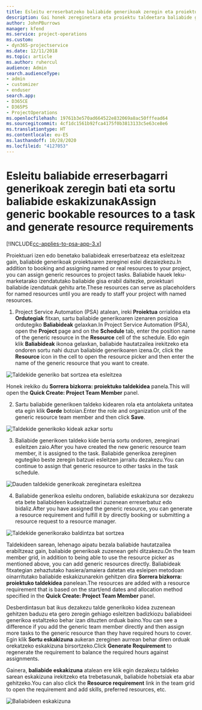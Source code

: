 ```yaml
---
title: Esleitu erreserbatzeko baliabide generikoak zeregin eta proiektu talde bati
description: Gai honek zereginetara eta proiektu taldeetara baliabide generikoak erreserbatzeko informazioa eskaintzen du.
author: JohnPBurrows
manager: kfend
ms.service: project-operations
ms.custom:
- dyn365-projectservice
ms.date: 12/11/2018
ms.topic: article
ms.author: ruhercul
audience: Admin
search.audienceType:
- admin
- customizer
- enduser
search.app:
- D365CE
- D365PS
- ProjectOperations
ms.openlocfilehash: 19761b3e570ad664522e832069a8ac50fffead64
ms.sourcegitcommit: 4cf1dc1561b92fca4175f0b3813133c5e63ce8e6
ms.translationtype: HT
ms.contentlocale: eu-ES
ms.lasthandoff: 10/28/2020
ms.locfileid: "4127053"
---
```

# <a name="assign-generic-bookable-resources-to-a-task-and-generate-resource-requirements"></a><span data-ttu-id="18948-103">Esleitu baliabide erreserbagarri generikoak zeregin bati eta sortu baliabide eskakizunak</span><span class="sxs-lookup"><span data-stu-id="18948-103">Assign generic bookable resources to a task and generate resource requirements</span></span> 

[!INCLUDE[cc-applies-to-psa-app-3.x](../includes/cc-applies-to-psa-app-3x.md)]

<span data-ttu-id="18948-104">Proiektuari izen edo benetako baliabideak erreserbatzeaz eta esleitzeaz gain, baliabide generikoak proiektuaren zereginei eslei diezaiezkezu.</span><span class="sxs-lookup"><span data-stu-id="18948-104">In addition to booking and assigning named or real resources to your project, you can assign generic resources to project tasks.</span></span> <span data-ttu-id="18948-105">Baliabide hauek leku-marketarako izendatutako baliabide gisa erabil daitezke, proiektuari baliabide izendatuak gehitu arte.</span><span class="sxs-lookup"><span data-stu-id="18948-105">These resources can serve as placeholders for named resources until you are ready to staff your project with named resources.</span></span> 

1. <span data-ttu-id="18948-106">Project Service Automation (PSA) atalean, ireki **Proiektua** orrialdea eta **Ordutegiak** fitxan, sartu baliabide generikoaren izenaren posizioa ordutegiko **Baliabideak** gelaxkan.</span><span class="sxs-lookup"><span data-stu-id="18948-106">In Project Service Automation (PSA), open the **Project** page and on the **Schedule** tab, enter the position name of the generic resource in the **Resource** cell of the schedule.</span></span> <span data-ttu-id="18948-107">Edo egin klik **Baliabideak** ikonoa gelaxkan, baliabide hautatzailea irekitzeko eta ondoren sortu nahi duzun baliabide generikoaren izena.</span><span class="sxs-lookup"><span data-stu-id="18948-107">Or, click the **Resource** icon in the cell to open the resource picker and then enter the name of the generic resource that you want to create.</span></span>

![Taldekide generiko bat sortzea eta esleitzea](media/RM-how-to-9.png)

<span data-ttu-id="18948-109">Honek irekiko du **Sorrera bizkorra: proiektuko taldekidea** panela.</span><span class="sxs-lookup"><span data-stu-id="18948-109">This will open the **Quick Create: Project Team Member** panel.</span></span> 

2. <span data-ttu-id="18948-110">Sartu baliabide generikoen taldeko kidearen rola eta antolaketa unitatea eta egin klik **Gorde** botoian.</span><span class="sxs-lookup"><span data-stu-id="18948-110">Enter the role and organization unit of the generic resource team member and then click **Save**.</span></span>

![Taldekide generikoko kideak azkar sortu](media/RM-how-to-10.png)

3. <span data-ttu-id="18948-112">Baliabide generikoen taldeko kide berria sortu ondoren, zereginari esleitzen zaio.</span><span class="sxs-lookup"><span data-stu-id="18948-112">After you have created the new generic resource team member, it is assigned to the task.</span></span> <span data-ttu-id="18948-113">Baliabide generikoa zereginen egutegiko beste zeregin batzuei esleitzen jarraitu dezakezu.</span><span class="sxs-lookup"><span data-stu-id="18948-113">You can continue to assign that generic resource to other tasks in the task schedule.</span></span>

![Dauden taldekide generikoak zereginetara esleitzea](media/RM-how-to-11.png)

4. <span data-ttu-id="18948-115">Baliabide generikoa esleitu ondoren, baliabide eskakizuna sor dezakezu eta bete baliabideen kudeatzaileari zuzenean erreserbatuz edo bidaliz.</span><span class="sxs-lookup"><span data-stu-id="18948-115">After you have assigned the generic resource, you can generate a resource requirement and fulfill it by directly booking or submitting a resource request to a resource manager.</span></span>

![Taldekide generikorako baldintza bat sortzea](media/RM-how-to-12.png)

<span data-ttu-id="18948-117">Taldekideen sarean, lehenago aipatu bezala baliabide hautatzailea erabiltzeaz gain, baliabide generikoak zuzenean gehi ditzakezu.</span><span class="sxs-lookup"><span data-stu-id="18948-117">On the team member grid, in addition to being able to use the resource picker as mentioned above, you can add generic resources directly.</span></span> <span data-ttu-id="18948-118">Baliabideak fitxategian zehaztutako hasiera/amaiera datetan eta esleipen metodoan oinarritutako baliabide eskakizunarekin gehitzen dira **Sorrera bizkorra: proiektuko taldekidea** panelean.</span><span class="sxs-lookup"><span data-stu-id="18948-118">The resources are added with a resource requirement that is based on the start/end dates and allocation method specified in the **Quick Create: Project Team Member** panel.</span></span>

<span data-ttu-id="18948-119">Desberdintasun bat ikus dezakezu talde generikoko kidea zuzenean gehitzen baduzu eta gero zeregin gehiago esleitzen badizkiozu baliabideei generikoa estaltzeko behar izan dituzten orduak baino.</span><span class="sxs-lookup"><span data-stu-id="18948-119">You can see a difference if you add the generic team member directly and then assign more tasks to the generic resource than they have required hours to cover.</span></span> <span data-ttu-id="18948-120">Egin klik **Sortu eskakizuna** aukeran zereginen aurrean behar diren orduak orekatzeko eskakizuna birsortzeko.</span><span class="sxs-lookup"><span data-stu-id="18948-120">Click **Generate Requirement** to regenerate the requirement to balance the required hours against assignments.</span></span>

<span data-ttu-id="18948-121">Gainera, **baliabide eskakizuna** atalean ere klik egin dezakezu taldeko sarean eskakizuna irekitzeko eta trebetasunak, baliabide hobetsiak eta abar gehitzeko.</span><span class="sxs-lookup"><span data-stu-id="18948-121">You can also click the **Resource requirement** link in the team grid to open the requirement and add skills, preferred resources, etc.</span></span>

![Baliabideen eskakizuna](media/RM-how-to-13.png)

